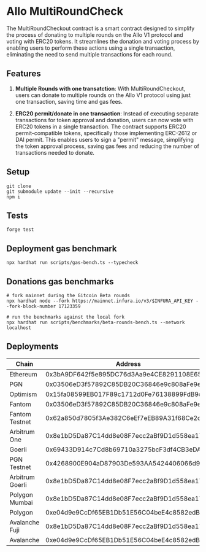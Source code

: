 # Allo MultiRoundCheck

The MultiRoundCheckout contract is a smart contract designed to simplify the process of donating to multiple rounds on the Allo V1 protocol
and voting with ERC20 tokens.
It streamlines the donation and voting process by enabling users to perform these actions using a single transaction,
eliminating the need to send multiple transactions for each round.

## Features

1. **Multiple Rounds with one transatction**: With MultiRoundCheckout, users can donate to multiple rounds on the Allo V1 protocol using just one transaction, saving time and gas fees.

2. **ERC20 permit/donate in one transaction**: Instead of executing separate transactions for token approval and donation, users can now vote with ERC20 tokens in a single transaction.
The contract supports ERC20 permit-compatible tokens, specifically those implementing ERC-2612 or DAI permit.
This enables users to sign a "permit" message, simplifying the token approval process, saving gas fees and reducing the number of transactions needed to donate.

## Setup

```
git clone
git submodule update --init --recursive
npm i
```

## Tests

```
forge test
```

## Deployment gas benchmark

```
npx hardhat run scripts/gas-bench.ts --typecheck
```

## Donations gas benchmarks

```
# fork mainnet during the Gitcoin Beta rounds
npx hardhat node --fork https://mainnet.infura.io/v3/$INFURA_API_KEY --fork-block-number 17123359

# run the benchmarks against the local fork
npx hardhat run scripts/benchmarks/beta-rounds-bench.ts --network localhost
```

## Deployments

| Chain           | Address                                    |
|-----------------|--------------------------------------------|
| Ethereum        | 0x3bA9DF642f5e895DC76d3Aa9e4CE8291108E65b1 |
| PGN             | 0x03506eD3f57892C85DB20C36846e9c808aFe9ef4 |
| Optimism        | 0x15fa08599EB017F89c1712d0Fe76138899FdB9db |
| Fantom          | 0x03506eD3f57892C85DB20C36846e9c808aFe9ef4 |
| Fantom Testnet  | 0x62a850d7805f3Ae382C6eEf7eEB89A31f68Ce2d5 |
| Arbitrum One    | 0x8e1bD5Da87C14dd8e08F7ecc2aBf9D1d558ea174 |
| Goerli          | 0x69433D914c7Cd8b69710a3275bcF3df4CB3eDA94 |
| PGN Testnet     | 0x4268900E904aD87903De593AA5424406066d9ea2 |
| Arbitrum Goerli | 0x8e1bD5Da87C14dd8e08F7ecc2aBf9D1d558ea174 |
| Polygon Mumbai  | 0x8e1bD5Da87C14dd8e08F7ecc2aBf9D1d558ea174 |
| Polygon         | 0xe04d9e9CcDf65EB1Db51E56C04beE4c8582edB73 |
| Avalanche Fuji  | 0x8e1bD5Da87C14dd8e08F7ecc2aBf9D1d558ea174 |
| Avalanche       | 0xe04d9e9CcDf65EB1Db51E56C04beE4c8582edB73 |

